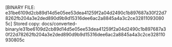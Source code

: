 [BINARY FILE: e31be6109d2cb89d14d5e05ee53dea41259f2a04d2490c1b897687a30f22d78262fb204a3e2ded890d9b9d15316dee6ac2a8845a4a3c2ce328110930805c]
Stored copy: docs/converted-binary/e31be6109d2cb89d14d5e05ee53dea41259f2a04d2490c1b897687a30f22d78262fb204a3e2ded890d9b9d15316dee6ac2a8845a4a3c2ce328110930805c
